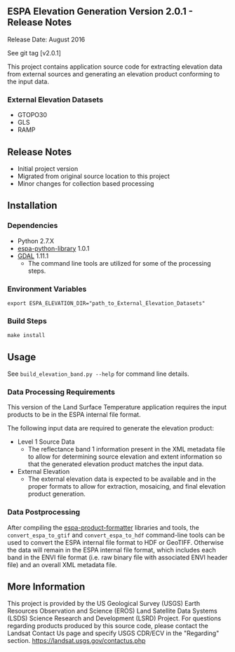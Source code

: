 ## ESPA Elevation Generation Version 2.0.1 - Release Notes

Release Date: August 2016

See git tag [v2.0.1]

This project contains application source code for extracting elevation data from external sources and generating an elevation product conforming to the input data.

### External Elevation Datasets
* GTOPO30
* GLS
* RAMP

## Release Notes
* Initial project version
* Migrated from original source location to this project
* Minor changes for collection based processing

## Installation

### Dependencies
* Python 2.7.X
* [espa-python-library](https://github.com/USGS-EROS/espa-python-library) 1.0.1
* [GDAL](http://www.gdal.org/) 1.11.1
  - The command line tools are utilized for some of the processing steps.

### Environment Variables
```
export ESPA_ELEVATION_DIR="path_to_External_Elevation_Datasets"
```

### Build Steps
```
make install
```

## Usage
See `build_elevation_band.py --help` for command line details.

### Data Processing Requirements
This version of the Land Surface Temperature application requires the input products to be in the ESPA internal file format.

The following input data are required to generate the elevation product:
* Level 1 Source Data
  - The reflectance band 1 information present in the XML metadata file to allow for determining source elevation and extent information so that the generated elevation product matches the input data.
* External Elevation
  - The external elevation data is expected to be available and in the proper formats to allow for extraction, mosaicing, and final elevation product generation.

### Data Postprocessing
After compiling the [espa-product-formatter](https://github.com/USGS-EROS/espa-product-formatter) libraries and tools, the `convert_espa_to_gtif` and `convert_espa_to_hdf` command-line tools can be used to convert the ESPA internal file format to HDF or GeoTIFF.  Otherwise the data will remain in the ESPA internal file format, which includes each band in the ENVI file format (i.e. raw binary file with associated ENVI header file) and an overall XML metadata file.

## More Information
This project is provided by the US Geological Survey (USGS) Earth Resources Observation and Science (EROS) Land Satellite Data Systems (LSDS) Science Research and Development (LSRD) Project. For questions regarding products produced by this source code, please contact the Landsat Contact Us page and specify USGS CDR/ECV in the "Regarding" section. https://landsat.usgs.gov/contactus.php
